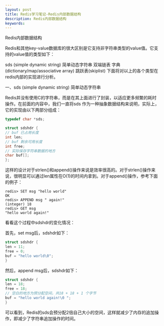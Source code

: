 ```yaml
---
layout: post
title: Redis学习笔记-Redis内部数据结构
description: Redis内部数据结构
keywords: 
---
```

Redis内部数据结构

Redis和其他key-value数据库的很大区别是它支持非字符串类型的value值。它支持的value值的类型如下：

sds (simple dynamic string) 简单动态字符串
双端链表
字典(dictionary/map/associative array)
跳跃表(skiplist)
下面将对以上的各个类型在redis内部的实现进行分析。

 

一、sds (simple dynamic string) 简单动态字符串

Redis并没有使用C的字符串，而是在其上面进行了封装，以适应更多频繁的耗时操作。在前面的内容中，我们一直将sds 作为一种抽象数据结构来说明，实际上，它的实现由以下两部分组成：
```c
typedef char *sds;
```
```c
struct sdshdr {
// buf 已占用长度
int len;
// buf 剩余可用长度
int free;
// 实际保存字符串数据的地方
char buf[];
};
```
这样的设计对于strlen()和append()操作来说是效率很高的。对于strlen()操作来说，很明显可以通过len属性在O(1)的时间内拿到。对于append()操作，参考下面的例子：

```shell
redis> SET msg "hello world"
OK
redis> APPEND msg " again!"
(integer) 18
redis> GET msg
"hello world again!"
```
看看这个过程中sdshdr的变化情况：

首先，set msg后，sdshdr如下：

```c
struct sdshdr {
len = 11;
free = 0;
buf = "hello world\0";
}
```
然后，append msg后，sdshdr如下：
```c
struct sdshdr {
len = 18;
free = 18;
// 空白的地方为预分配空间，共18 + 18 + 1 个字节
buf = "hello world again!\0 ";
}
```
可以看到，Redis的sds会预分配2倍自己大小的空间，这样就减少了内存的追加操作，即减少了字符串追加操作的时间。

 